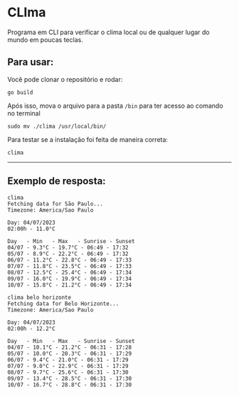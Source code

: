 # CLIma  

Programa em CLI para verificar o clima local ou de qualquer lugar do mundo em poucas teclas.

## Para usar:

Você pode clonar o repositório e rodar: 

```
go build
```

Após isso, mova o arquivo para a pasta `/bin` para ter acesso ao comando no terminal

```
sudo mv ./clima /usr/local/bin/
```

Para testar se a instalação foi feita de maneira correta:
```
clima
```
----------

## Exemplo de resposta:

```cli
clima
Fetching data for São Paulo...
Timezone: America/Sao Paulo

Day: 04/07/2023
02:00h - 11.0°C

Day   - Min   - Max   - Sunrise - Sunset
04/07 - 9.3°C - 19.7°C - 06:49 - 17:32
05/07 - 8.9°C - 22.2°C - 06:49 - 17:32
06/07 - 11.2°C - 22.8°C - 06:49 - 17:33
07/07 - 11.8°C - 23.5°C - 06:49 - 17:33
08/07 - 12.5°C - 25.4°C - 06:49 - 17:34
09/07 - 16.0°C - 19.9°C - 06:49 - 17:34
10/07 - 15.8°C - 21.2°C - 06:49 - 17:34
```

```
clima belo horizonte
Fetching data for Belo Horizonte...
Timezone: America/Sao Paulo

Day: 04/07/2023
02:00h - 12.2°C

Day   - Min   - Max   - Sunrise - Sunset
04/07 - 10.1°C - 21.2°C - 06:31 - 17:28
05/07 - 10.0°C - 20.3°C - 06:31 - 17:29
06/07 - 9.4°C - 21.0°C - 06:31 - 17:29
07/07 - 9.0°C - 22.9°C - 06:31 - 17:29
08/07 - 9.7°C - 25.6°C - 06:31 - 17:30
09/07 - 13.4°C - 28.5°C - 06:31 - 17:30
10/07 - 16.7°C - 28.8°C - 06:31 - 17:30
```
